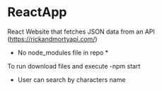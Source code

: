 # ReactApp
React Website that fetches JSON data from an API (https://rickandmortyapi.com/)<br>
* No node_modules file in repo *

To run download files and execute -npm start

* User can search by characters name
